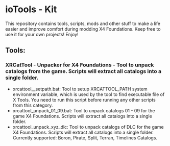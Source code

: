 # ioTools - Kit

This repository contains tools, scripts, mods and other stuff to make a life easier and improve comfort during modding X4 Foundations. Keep free to use it for your own projects! Enjoy!

## Tools:

### XRCatTool - Unpacker for X4 Foundations - Tool to unpack catalogs from the game. Scripts will extract all catalogs into a single folder.

- xrcattool__setpath.bat: Tool to setup XRCATTOOL_PATH system environment variable, which is used by the tool to find executable file of X Tools. You need to run this script before running any other scripts from this category.
- xrcattool_unpack_01_09.bat: Tool to unpack catalogs 01 - 09 for the game X4 Foundations. Scripts will extract all catalogs into a single folder.
- xrcattool_unpack_xyz_dlc: Tool to unpack catalogs of DLC for the game X4 Foundations. Scripts will extract all catalogs into a single folder.
Currently supported: Boron, Pirate, Split, Terran, Timelines Catalogs.